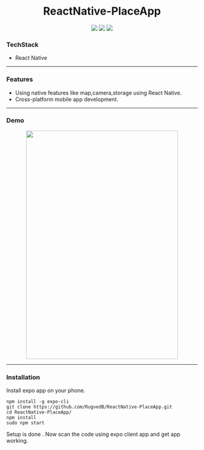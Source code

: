 <div align="center">

# ReactNative-PlaceApp

</div>

<div align="center">

[![](https://img.shields.io/badge/Made_with-ReactNative-blue?style=for-the-badge&logo=react)](https://reactnative.dev/docs/getting-started)
[![](https://img.shields.io/badge/Database-Firebase-red?style=for-the-badge&logo=firebase)](https://firebase.google.com/docs)
[![](https://img.shields.io/badge/IDE-Visual_Studio_Code-red?style=for-the-badge&logo=visual-studio-code)](https://code.visualstudio.com/ "Visual Studio Code")

</div>

### TechStack
  - React Native

---------------------------------

### Features
  - Using native features like map,camera,storage using React Native.
  - Cross-platform mobile app development. 

---------------------------------

### Demo
<p align="center">
  <img src ="./assets/PlaceApp.gif" height=600px width = 400px>
</p>

---------------------------------

### Installation
Install expo app on your phone.
```
npm install -g expo-cli
git clone https://github.com/RugvedB/ReactNative-PlaceApp.git
cd ReactNative-PlaceApp/
npm install
sudo npm start

```


Setup is done . Now scan the code using expo client app and get app working.



